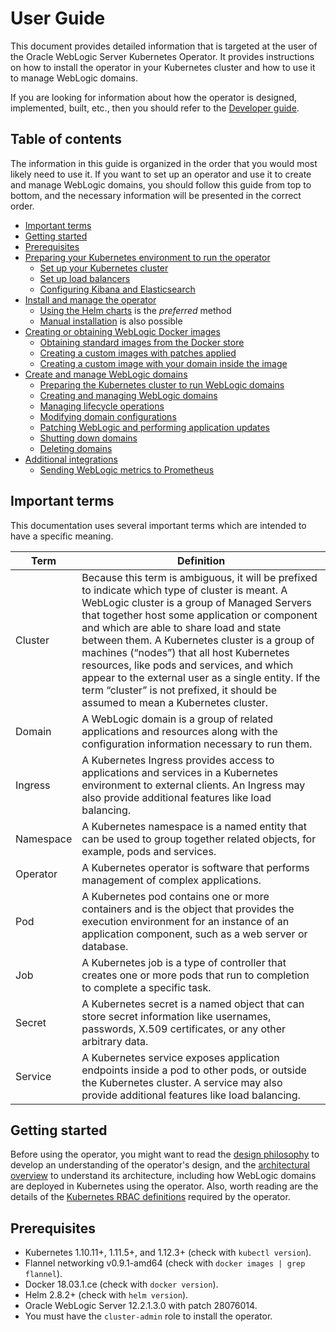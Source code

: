 # User Guide

This document provides detailed information that is targeted at the user of the Oracle WebLogic 
Server Kubernetes Operator.  It provides instructions on how to install the operator in your 
Kubernetes cluster and how to use it to manage WebLogic domains.  

If you are looking for information about how the operator is designed, implemented, built, etc., then 
you should refer to the [Developer guide](developer.md).

## Table of contents

The information in this guide is organized in the order that you would most likely need to use it.  If you 
want to set up an operator and use it to create and manage WebLogic domains, you should 
follow this guide from top to bottom, and the necessary information will be 
presented in the correct order.

* [Important terms](#important-terms)
* [Getting started](#getting-started)
* [Prerequisites](#prerequisites)
* [Preparing your Kubernetes environment to run the operator](prepare-k8s.md)
  * [Set up your Kubernetes cluster](prepare-k8s.md#set-up-your-kubernetes-cluster)
  * [Set up load balancers](load-balancing.md)
  * [Configuring Kibana and Elasticsearch](prepare-k8s.md#configuring-kibana-and-elasticsearch)
* [Install and manage the operator](install.md)
  * [Using the Helm charts](helm-charts.md) is the *preferred* method
  * [Manual installation](manual-installation.md) is also possible
* [Creating or obtaining WebLogic Docker images](weblogic-docker-images.md)
  * [Obtaining standard images from the Docker store](weblogic-docker-images.md#obtaining-standard-images-from-the-docker-store)
  * [Creating a custom images with patches applied](weblogic-docker-images.md#creating-a-custom-images-with-patches-applied)
  * [Creating a custom image with your domain inside the image](weblogic-docker-images.md#creating-a-custom-image-with-your-domain-inside-the-image)
* [Create and manage WebLogic domains](domains.md)
  * [Preparing the Kubernetes cluster to run WebLogic domains](domains.md#preparing-the-kubernetes-cluster-to-run-weblogic-domains)
  * [Creating and managing WebLogic domains](domains.md#creating-and-managing-weblogic-domains)
  * [Managing lifecycle operations](domains.md#managing-lifecycle-operations)
  * [Modifying domain configurations](domains.md#modifying-domain-configurations)
  * [Patching WebLogic and performing application updates](domains.md#patching-weblogic-and-performing-application-updates)
  * [Shutting down domains](domains.md#shutting-down-domains)
  * [Deleting domains](domains.md#deleting-domains)
* [Additional integrations](additional-integrations.md)
  * [Sending WebLogic metrics to Prometheus](additional-integrations.md#sending-weblogic-metrics-to-prometheus)


## Important terms

This documentation uses several important terms which are intended to have a specific meaning.

|Term	| Definition |
| --- | --- |
| Cluster	| Because this term is ambiguous, it will be prefixed to indicate which type of cluster is meant.  A WebLogic cluster is a group of Managed Servers that together host some application or component and which are able to share load and state between them.  A Kubernetes cluster is a group of machines (“nodes”) that all host Kubernetes resources, like pods and services, and which appear to the external user as a single entity.  If the term “cluster” is not prefixed, it should be assumed to mean a Kubernetes cluster. |
| Domain	| A WebLogic domain is a group of related applications and resources along with the configuration information necessary to run them. |
| Ingress	| A Kubernetes Ingress provides access to applications and services in a Kubernetes environment to external clients.  An Ingress may also provide additional features like load balancing. |
| Namespace	| A Kubernetes namespace is a named entity that can be used to group together related objects, for example, pods and services. |
| Operator	| A Kubernetes operator is software that performs management of complex applications. |
| Pod	    | A Kubernetes pod contains one or more containers and is the object that provides the execution environment for an instance of an application component, such as a web server or database. |
| Job	    | A Kubernetes job is a type of controller that creates one or more pods that run to completion to complete a specific task. |
| Secret	| A Kubernetes secret is a named object that can store secret information like usernames, passwords, X.509 certificates, or any other arbitrary data. |
| Service	| A Kubernetes service exposes application endpoints inside a pod to other pods, or outside the Kubernetes cluster.  A service may also provide additional features like load balancing. |

## Getting started

Before using the operator, you might want to read the [design philosophy](design.md) to develop an understanding of the operator's design, and the [architectural overview](architecture.md) to understand its architecture, including how WebLogic domains are deployed in Kubernetes using the operator. Also, worth reading are the details of the [Kubernetes RBAC definitions](rbac.md) required by the operator.

## Prerequisites

* Kubernetes 1.10.11+, 1.11.5+, and 1.12.3+  (check with `kubectl version`).
* Flannel networking v0.9.1-amd64 (check with `docker images | grep flannel`).
* Docker 18.03.1.ce (check with `docker version`).
* Helm 2.8.2+ (check with `helm version`).
* Oracle WebLogic Server 12.2.1.3.0 with patch 28076014.
* You must have the `cluster-admin` role to install the operator.

